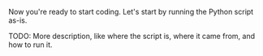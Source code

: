 Now you're ready to start coding. Let's start by running the Python script as-is.

TODO: More description, like where the script is, where it came from, and how to run it.
